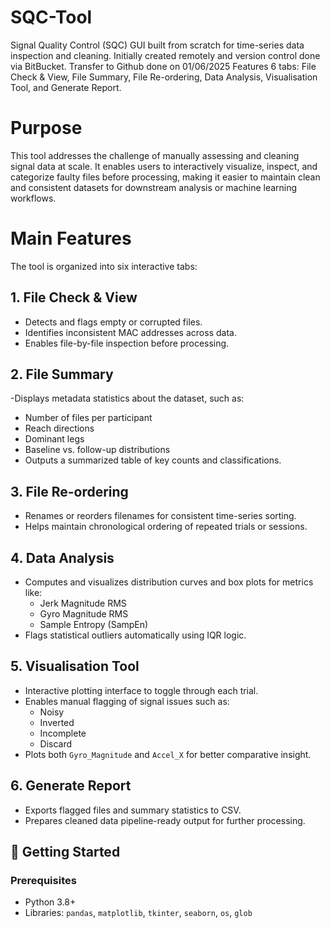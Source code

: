 # SQC-Tool
Signal Quality Control (SQC) GUI built from scratch for time-series data inspection and cleaning. 
Initially created remotely and version control done via BitBucket. Transfer to Github done on 01/06/2025
Features 6 tabs: File Check &amp; View, File Summary, File Re-ordering, Data Analysis, Visualisation Tool, and Generate Report.

# Purpose

This tool addresses the challenge of manually assessing and cleaning signal data at scale. It enables users to interactively visualize, inspect, and categorize faulty files before processing, making it easier to maintain clean and consistent datasets for downstream analysis or machine learning workflows.

# Main Features

The tool is organized into six interactive tabs:

## 1. File Check & View
- Detects and flags empty or corrupted files.
- Identifies inconsistent MAC addresses across data.
- Enables file-by-file inspection before processing.

## 2. File Summary
-Displays metadata statistics about the dataset, such as:
  - Number of files per participant
  - Reach directions
  - Dominant legs
  - Baseline vs. follow-up distributions
- Outputs a summarized table of key counts and classifications.

## 3. File Re-ordering
- Renames or reorders filenames for consistent time-series sorting.
- Helps maintain chronological ordering of repeated trials or sessions.

## 4. Data Analysis
- Computes and visualizes distribution curves and box plots for metrics like:
  - Jerk Magnitude RMS
  - Gyro Magnitude RMS
  - Sample Entropy (SampEn)
- Flags statistical outliers automatically using IQR logic.

## 5. Visualisation Tool
- Interactive plotting interface to toggle through each trial.
- Enables manual flagging of signal issues such as:
  - Noisy
  - Inverted
  - Incomplete
  - Discard
- Plots both `Gyro_Magnitude` and `Accel_X` for better comparative insight.

## 6. Generate Report
- Exports flagged files and summary statistics to CSV.
- Prepares cleaned data pipeline-ready output for further processing.



## 🚀 Getting Started

### Prerequisites
- Python 3.8+
- Libraries: `pandas`, `matplotlib`, `tkinter`, `seaborn`, `os`, `glob`
